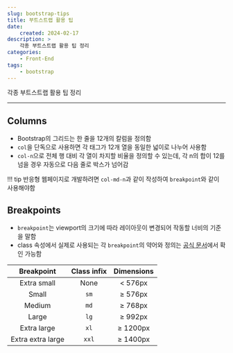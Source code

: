 ```yaml
---
slug: bootstrap-tips
title: 부트스트랩 활용 팁
date:
    created: 2024-02-17
description: >
    각종 부트스트랩 활용 팁 정리
categories:
    - Front-End
tags:
    - bootstrap
---
```


각종 부트스트랩 활용 팁 정리  

<!-- more -->

---

## Columns

- Bootstrap의 그리드는 한 줄을 12개의 칼럼을 정의함
- `col`을 단독으로 사용하면 각 태그가 12개 열을 동일한 넓이로 나누어 사용함
- `col-n`으로 전체 행 대비 각 열이 차지할 비율을 정의할 수 있는데, 각 n의 합이 12를 넘을 경우 자동으로 다음 줄로 박스가 넘어감

!!! tip
    반응형 웹페이지로 개발하려면 `col-md-n`과 같이 작성하여 `breakpoint`와 같이 사용해야함

## Breakpoints

- `breakpoint`는 viewport의 크기에 따라 레이아웃이 변경되어 작동할 너비의 기준을 말함
- class 속성에서 실제로 사용되는 각 `breakpoint`의 약어와 정의는 [공식 문서](https://getbootstrap.com/docs/5.3/layout/breakpoints/#available-breakpoints)에서 확인 가능함

|    Breakpoint     | Class infix | Dimensions |
| :---------------: | :---------: | :--------: |
|    Extra small    |    None     |  < 576px   |
|       Small       |    `sm`     |  ≥ 576px   |
|      Medium       |    `md`     |  ≥ 768px   |
|       Large       |    `lg`     |  ≥ 992px   |
|    Extra large    |    `xl`     |  ≥ 1200px  |
| Extra extra large |    `xxl`    |  ≥ 1400px  |
